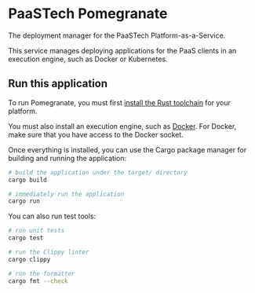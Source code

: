 # PaaSTech Pomegranate
The deployment manager for the PaaSTech Platform-as-a-Service.

This service manages deploying applications for the PaaS clients in an execution engine, such as Docker or Kubernetes.

## Run this application
To run Pomegranate, you must first [install the Rust toolchain](https://www.rust-lang.org/tools/install) for your platform.

You must also install an execution engine, such as [Docker](https://docs.docker.com/get-docker/). For Docker, make sure that
you have access to the Docker socket.

Once everything is installed, you can use the Cargo package manager for building and running the application:

```sh
# build the application under the target/ directory
cargo build

# immediately run the application
cargo run
```

You can also run test tools:

```sh
# run unit tests
cargo test

# run the Clippy linter
cargo clippy

# run the formatter
cargo fmt --check
```

